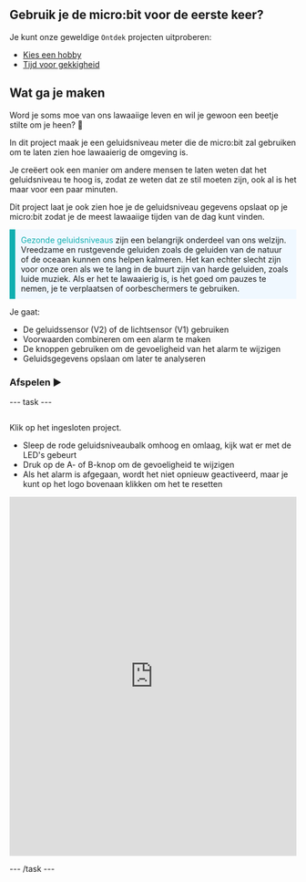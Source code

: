 ## Gebruik je de micro:bit voor de eerste keer?

Je kunt onze geweldige `Ontdek` projecten uitproberen:
- [Kies een hobby](https://projects.raspberrypi.org/en/projects/hobby-selector)
- [Tijd voor gekkigheid](https://projects.raspberrypi.org/en/projects/silly-reminder)

## Wat ga je maken

Word je soms moe van ons lawaaiige leven en wil je gewoon een beetje stilte om je heen? 🤫

In dit project maak je een geluidsniveau meter die de micro:bit zal gebruiken om te laten zien hoe lawaaierig de omgeving is.

Je creëert ook een manier om andere mensen te laten weten dat het geluidsniveau te hoog is, zodat ze weten dat ze stil moeten zijn, ook al is het maar voor een paar minuten.

Dit project laat je ook zien hoe je de geluidsniveau gegevens opslaat op je micro:bit zodat je de meest lawaaiige tijden van de dag kunt vinden.

<p style="border-left: solid; border-width:10px; border-color: #0faeb0; background-color: aliceblue; padding: 10px;">
 <span style="color: #0faeb0">Gezonde geluidsniveaus</span> zijn een belangrijk onderdeel van ons welzijn. Vreedzame en rustgevende geluiden zoals de geluiden van de natuur of de oceaan kunnen ons helpen kalmeren. Het kan echter slecht zijn voor onze oren als we te lang in de buurt zijn van harde geluiden, zoals luide muziek. Als er het te lawaaierig is, is het goed om pauzes te nemen, je te verplaatsen of oorbeschermers te gebruiken.
</p>

Je gaat:
+ De geluidssensor (V2) of de lichtsensor (V1) gebruiken
+ Voorwaarden combineren om een alarm te maken
+ De knoppen gebruiken om de gevoeligheid van het alarm te wijzigen
+ Geluidsgegevens opslaan om later te analyseren

### Afspelen ▶️

--- task ---

<div style="display: flex; flex-wrap: wrap">
<div style="flex-basis: 175px; flex-grow: 1">  

Klik op het ingesloten project.

+ Sleep de rode geluidsniveaubalk omhoog en omlaag, kijk wat er met de LED's gebeurt 
+ Druk op de A- of B-knop om de gevoeligheid te wijzigen
+ Als het alarm is afgegaan, wordt het niet opnieuw geactiveerd, maar je kunt op het logo bovenaan klikken om het te resetten

<div style="position:relative;height:0;padding-bottom:125%;overflow:hidden;"><iframe style="position:absolute;top:0;left:0;width:100%;height:100%;" src="https://makecode.microbit.org/---run?id=_h86K9q8Yb49s" allowfullscreen="allowfullscreen" sandbox="allow-popups allow-forms allow-scripts allow-same-origin" frameborder="0"></iframe></div>

</div>
</div>

--- /task ---
